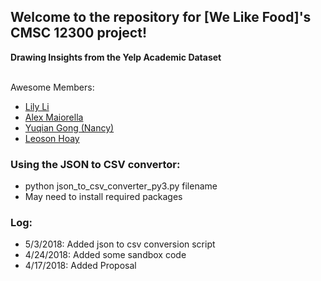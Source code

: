 ## Welcome to the repository for [We Like Food]'s CMSC 12300 project! 

**Drawing Insights from the Yelp Academic Dataset**
<br>
<br>

Awesome Members:
* [Lily Li](https://github.com/mouyun-lily-li)
* [Alex Maiorella](https://github.com/donkeyteethUX)
* [Yuqian Gong (Nancy)](https://github.com/yuqian919)
* [Leoson Hoay](https://github.com/LeosonH)

### Using the JSON to CSV convertor:
* python json_to_csv_converter_py3.py filename
* May need to install required packages

### Log:
* 5/3/2018: Added json to csv conversion script
* 4/24/2018: Added some sandbox code
* 4/17/2018: Added Proposal 

